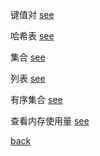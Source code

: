 键值对 [see](3/1.md)  

哈希表 [see](3/2.md)  

集合 [see](3/3.md)  

列表 [see](3/4.md)  

有序集合 [see](3/5.md)  

查看内存使用量 [see](3/6.md)  

[back](../11.md)  